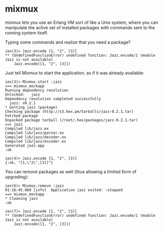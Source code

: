 mixmux
======

mixmux lets you use an Erlang VM sort of like a Unix system, where you can manipulate the active set of installed packages with commands sent to the running system itself.

Typing some commands and realize that you need a package?

    iex(3)> Jazz.encode [1, "2", [3]]
    ** (UndefinedFunctionError) undefined function: Jazz.encode/1 (module Jazz is not available)
        Jazz.encode([1, "2", [3]])

Just tell Mixmux to start the application, as if it was already available:

    iex(3)> Mixmux.start :jazz
    ==> mixmux_mockapp
    Running dependency resolution
    Unlocked:   jazz
    Dependency resolution completed successfully
      jazz: v0.2.1
    * Getting jazz (package)
    Checking package (http://s3.hex.pm/tarballs/jazz-0.2.1.tar)
    Fetched package
    Unpacked package tarball (/root/.hex/packages/jazz-0.2.1.tar)
    ==> jazz
    Compiled lib/jazz.ex
    Compiled lib/jazz/parser.ex
    Compiled lib/jazz/decoder.ex
    Compiled lib/jazz/encoder.ex
    Generated jazz.app
    :ok
  
    iex(4)> Jazz.encode [1, "2", [3]]
    {:ok, "[1,\"2\",[3]]"}

You can remove packages as well (thus allowing a limited form of upgrading):

    iex(6)> Mixmux.remove :jazz
    01:16:45.069 [info]  Application jazz exited: :stopped
    ==> mixmux_mockapp
    * Cleaning jazz
    :ok
    
    iex(7)> Jazz.encode [1, "2", [3]]
    ** (UndefinedFunctionError) undefined function: Jazz.encode/1 (module Jazz is not available)
        Jazz.encode([1, "2", [3]])
